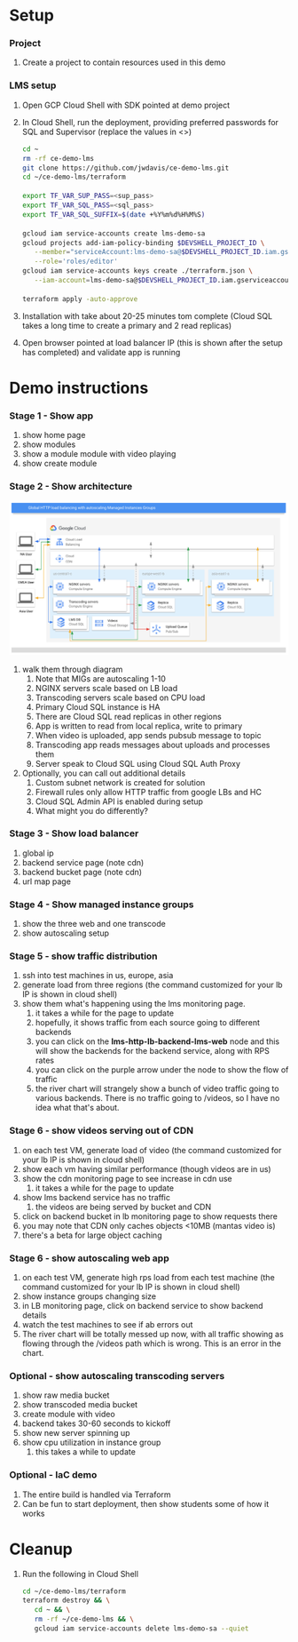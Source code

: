 # Setup

### Project
1. Create a project to contain resources used in this demo

### LMS setup
1. Open GCP Cloud Shell with SDK pointed at demo project
1. In Cloud Shell, run the deployment, providing preferred passwords for SQL
   and Supervisor (replace the values in <>)

   ```bash
   cd ~
   rm -rf ce-demo-lms
   git clone https://github.com/jwdavis/ce-demo-lms.git
   cd ~/ce-demo-lms/terraform

   export TF_VAR_SUP_PASS=<sup_pass>
   export TF_VAR_SQL_PASS=<sql_pass>
   export TF_VAR_SQL_SUFFIX=$(date +%Y%m%d%H%M%S)

   gcloud iam service-accounts create lms-demo-sa
   gcloud projects add-iam-policy-binding $DEVSHELL_PROJECT_ID \
      --member="serviceAccount:lms-demo-sa@$DEVSHELL_PROJECT_ID.iam.gserviceaccount.com" \
      --role='roles/editor'
   gcloud iam service-accounts keys create ./terraform.json \
      --iam-account=lms-demo-sa@$DEVSHELL_PROJECT_ID.iam.gserviceaccount.com
   
   terraform apply -auto-approve
   ```

2. Installation with take about 20-25 minutes tom complete (Cloud SQL takes a
   long time to create a primary and 2 read replicas)
3. Open browser pointed at load balancer IP (this is shown after the setup has
   completed) and validate app is running

# Demo instructions

### Stage 1 - Show app
1. show home page
1. show modules
1. show a module module with video playing
2. show create module

### Stage 2 - Show architecture
![Architecture diagram](./arch.png)
1. walk them through diagram
   1. Note that MIGs are autoscaling 1-10
   2. NGINX servers scale based on LB load
   3. Transcoding servers scale based on CPU load
   4. Primary Cloud SQL instance is HA
   5. There are Cloud SQL read replicas in other regions
   6. App is written to read from local replica, write to primary
   7. When video is uploaded, app sends pubsub message to topic
   8. Transcoding app reads messages about uploads and processes them
   9. Server speak to Cloud SQL using Cloud SQL Auth Proxy
2. Optionally, you can call out additional details
   1. Custom subnet network is created for solution
   2. Firewall rules only allow HTTP traffic from google LBs and HC
   3. Cloud SQL Admin API is enabled during setup
   4. What might you do differently?

### Stage 3 - Show load balancer
1. global ip
1. backend service page (note cdn)
1. backend bucket page (note cdn)
1. url map page

### Stage 4 - Show managed instance groups
1. show the three web and one transcode
1. show autoscaling setup

### Stage 5 - show traffic distribution
1. ssh into test machines in us, europe, asia
2. generate load from three regions (the command customized for your lb IP is
   shown in cloud shell)
3. show them what's happening using the lms monitoring page.
   1. it takes a while for the page to update
   2. hopefully, it shows traffic from each source going to different backends
   3. you can click on the **lms-http-lb-backend-lms-web** node and this will
   show the backends for the backend service, along with RPS rates
   4. you can click on the purple arrow under the node to show the flow
      of traffic
   5. the river chart will strangely show a bunch of video traffic going to
      various backends. There is no traffic going to /videos, so I have no
      idea what that's about.
      

### Stage 6 - show videos serving out of CDN
1. on each test VM, generate load of video (the command customized for your lb
   IP is shown in cloud shell)
2. show each vm having similar performance (though videos are in us)
4. show the cdn monitoring page to see increase in cdn use
   1. it takes a while for the page to update
5. show lms backend service has no traffic
   1. the videos are being served by bucket and CDN
6. click on backend bucket in lb monitoring page to show requests there
8. you may note that CDN only caches objects <10MB (mantas video is)
9.  there's a beta for large object caching

### Stage 6 - show autoscaling web app
1. on each test VM, generate high rps load from each test machine
   (the command customized for your lb IP is shown in cloud shell)
2. show instance groups changing size
3. in LB monitoring page, click on backend service to show backend details
4. watch the test machines to see if ab errors out
5. The river chart will be totally messed up now, with all traffic showing
   as flowing through the /videos path which is wrong. This is an error
   in the chart.

### Optional - show autoscaling transcoding servers
1. show raw media bucket
1. show transcoded media bucket
1. create module with video
1. backend takes 30-60 seconds to kickoff
1. show new server spinning up
1. show cpu utilization in instance group
   1. this takes a while to update

### Optional - IaC demo
1. The entire build is handled via Terraform
1. Can be fun to start deployment, then show students some of how it works

# Cleanup

1. Run the following in Cloud Shell

   ```bash
   cd ~/ce-demo-lms/terraform 
   terraform destroy && \
      cd ~ && \
      rm -rf ~/ce-demo-lms && \
      gcloud iam service-accounts delete lms-demo-sa --quiet
   ```

